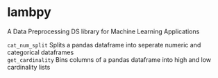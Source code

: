 # lambpy
A Data Preprocessing DS library for Machine Learning Applications

`cat_num_split` Splits a pandas dataframe into seperate numeric and categorical dataframes <br>
`get_cardinality` Bins columns of a pandas dataframe into high and low cardinality lists

